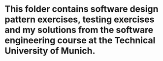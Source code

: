 # This folder contains software design pattern exercises, testing exercises and my solutions from the software engineering course at the Technical University of Munich.
